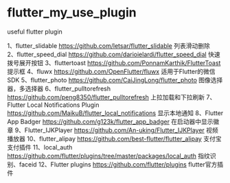 # flutter_my_use_plugin
useful flutter plugin


1、flutter_slidable https://github.com/letsar/flutter_slidable 列表滑动删除<br/>
2、flutter_speed_dial https://github.com/darioielardi/flutter_speed_dial 快速拨号展开按钮
3、fluttertoast https://github.com/PonnamKarthik/FlutterToast 提示框
4、fluwx https://github.com/OpenFlutter/fluwx 适用于Flutter的微信SDK
5、flutter_photo https://github.com/CaiJingLong/flutter_photo 图像选择器，多选择器
6、flutter_pulltorefresh https://github.com/peng8350/flutter_pulltorefresh 上拉加载和下拉刷新
7、Flutter Local Notifications Plugin https://github.com/MaikuB/flutter_local_notifications 显示本地通知
8、Flutter App Badger https://github.com/g123k/flutter_app_badger 在启动器中显示徽章
9、Flutter_IJKPlayer https://github.com/An-uking/Flutter_IJKPlayer 视频播放器
10、flutter_alipay https://github.com/best-flutter/flutter_alipay 支付宝支付插件
11、local_auth https://github.com/flutter/plugins/tree/master/packages/local_auth 指纹识别、faceid
12、Flutter plugins https://github.com/flutter/plugins flutter官方插件


